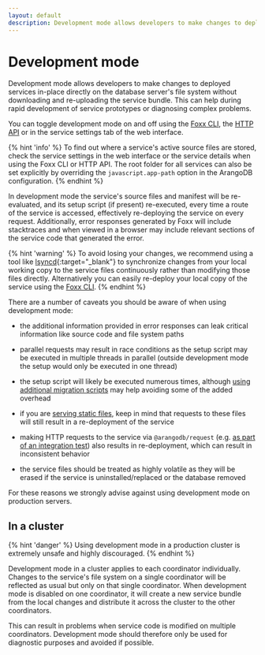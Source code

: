 ```yaml
---
layout: default
description: Development mode allows developers to make changes to deployed servicesin-place directly on the database server's file system without downloadingand re-uploading the service bundle
---
```

Development mode
================

Development mode allows developers to make changes to deployed services
in-place directly on the database server's file system without downloading
and re-uploading the service bundle. This can help during rapid development
of service prototypes or diagnosing complex problems.

You can toggle development mode on and off using
the [Foxx CLI](programs-foxx-cli.html),
the [HTTP API](http/foxx-miscellaneous.html) or
in the service settings tab of the web interface.

{% hint 'info' %}
To find out where a service's active source files are stored, check the
service settings in the web interface or the service details when using
the Foxx CLI or HTTP API. The root folder for all services can also be
set explicitly by overriding the `javascript.app-path` option in the
ArangoDB configuration.
{% endhint %}

In development mode the service's source files and manifest will be
re-evaluated, and its setup script (if present) re-executed,
every time a route of the service is accessed,
effectively re-deploying the service on every request.
Additionally, error responses generated by Foxx will include stacktraces and
when viewed in a browser may include relevant sections of the service code
that generated the error.

{% hint 'warning' %}
To avoid losing your changes, we recommend using a tool like
[lsyncd](https://github.com/axkibe/lsyncd){:target="_blank"} to synchronize changes from your
local working copy to the service files continuously rather than modifying
those files directly.
Alternatively you can easily re-deploy your local copy of the service using
the [Foxx CLI](programs-foxx-cli.html).
{% endhint %}

There are a number of caveats you should be aware of
when using development mode:

- the additional information provided in error responses can leak
  critical information like source code and file system paths

- parallel requests may result in race conditions as the setup script
  may be executed in multiple threads in parallel
  (outside development mode the setup would only be executed in one thread)

- the setup script will likely be executed numerous times, although
  [using additional migration scripts](foxx-guides-scripts.html#migrations)
  may help avoiding some of the added overhead

- if you are [serving static files](foxx-guides-files.html#serving-files),
  keep in mind that requests to these files will still result in
  a re-deployment of the service

- making HTTP requests to the service via `@arangodb/request`
  (e.g. [as part of an integration test](foxx-guides-testing.html))
  also results in re-deployment, which can result in inconsistent behavior

- the service files should be treated as highly volatile as they will
  be erased if the service is uninstalled/replaced or the database removed

For these reasons we strongly advise against using development mode
on production servers.

In a cluster
------------

{% hint 'danger' %}
Using development mode in a production cluster
is extremely unsafe and highly discouraged.
{% endhint %}

Development mode in a cluster applies to each coordinator individually.
Changes to the service's file system on a single coordinator will be reflected
as usual but only on that single coordinator.
When development mode is disabled on one coordinator,
it will create a new service bundle from the local changes and
distribute it across the cluster to the other coordinators.

This can result in problems when service code is modified
on multiple coordinators. Development mode should therefore only be used
for diagnostic purposes and avoided if possible.

